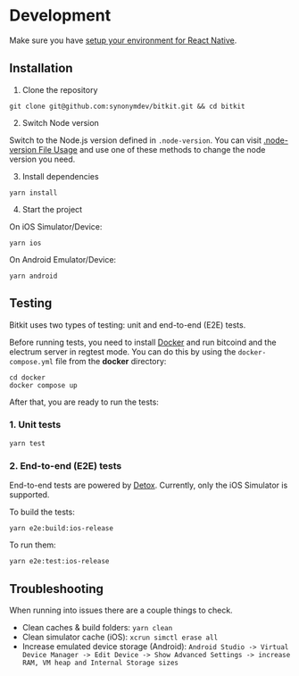 # Development

Make sure you have [setup your environment for React Native](https://reactnative.dev/docs/environment-setup).

## Installation

1. Clone the repository

```shell
git clone git@github.com:synonymdev/bitkit.git && cd bitkit
```

2. Switch Node version

Switch to the Node.js version defined in `.node-version`. You can visit [.node-version File Usage](https://github.com/shadowspawn/node-version-usage) and use one of these methods to change the node version you need.

3. Install dependencies

```shell
yarn install
```

4. Start the project

On iOS Simulator/Device:

```shell
yarn ios
```

On Android Emulator/Device:

```shell
yarn android
```

## Testing

Bitkit uses two types of testing: unit and end-to-end (E2E) tests.

Before running tests, you need to install [Docker](https://docs.docker.com/get-docker/) and run bitcoind and the electrum server in regtest mode. You can do this by using the `docker-compose.yml` file from the **docker** directory:

```shell
cd docker
docker compose up
```

After that, you are ready to run the tests:

### 1. Unit tests

```shell
yarn test
```

### 2. End-to-end (E2E) tests

End-to-end tests are powered by [Detox](https://github.com/wix/Detox). Currently, only the iOS Simulator is supported.

To build the tests:

```shell
yarn e2e:build:ios-release
```

To run them:

```shell
yarn e2e:test:ios-release
```

## Troubleshooting

When running into issues there are a couple things to check.

- Clean caches & build folders: `yarn clean`
- Clean simulator cache (iOS): `xcrun simctl erase all`
- Increase emulated device storage (Android): `Android Studio -> Virtual Device Manager -> Edit Device -> Show Advanced Settings -> increase RAM, VM heap and Internal Storage sizes`
